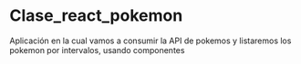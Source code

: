 # Clase_react_pokemon
Aplicación en la cual vamos a consumir la API de pokemos y listaremos los pokemon por intervalos, usando componentes
